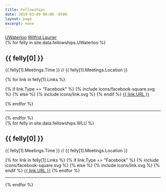 ```yaml
---
title: Fellowships
date: 2019-03-09 00:00 -0500
layout: page
excerpt: none
---
```


<div class="tabber">
    <div class="tabber-tabbar">
        <a class="tabber-tab" data-active aria-controls="uwaterloo" href="#uwaterloo">UWaterloo</a>
        <a class="tabber-tab" aria-controls="wlu" href="#wlu">Wilfrid Laurier</a>
    </div>
    <div class="tabber-tabs">
        <div class="tabber-section" id="uwaterloo">
            {% for felly in site.data.fellowships.UWaterloo %}
            <h2>{{ felly[0] }}</h2>
            <p>{{ felly[1].Meetings.Time }} <span class="slash-sep">//</span> {{ felly[1].Meetings.Location }}</p>
            {% for link in felly[1].Links %}
            <p>
            {% if link.Type == "Facebook" %}
                {% include icons/facebook-square.svg %}
            {% else %}
                {% include icons/link.svg %}
            {% endif %}
                <a class="raw" href="{{ link.URL }}" rel="noreferrer">{{ link.URL }}</a></p>
            {% endfor %}
            <hr>
            {% endfor %}
        </div>
        <div class="tabber-section" id="wlu">
            {% for felly in site.data.fellowships.WLU %}
            <h2>{{ felly[0] }}</h2>
            <p>{{ felly[1].Meetings.Time }} <span class="slash-sep">//</span> {{ felly[1].Meetings.Location }}</p>
            {% for link in felly[1].Links %}
            {% if link.Type == "Facebook" %}
                {% include icons/facebook-square.svg %}
            {% else %}
                {% include icons/link.svg %}
            {% endif %}
                <a class="raw" href="{{ link.URL }}" rel="noreferrer">{{ link.URL }}</a>
            {% endfor %}
            <hr>
            {% endfor %}
        </div>
    </div>
</div>

